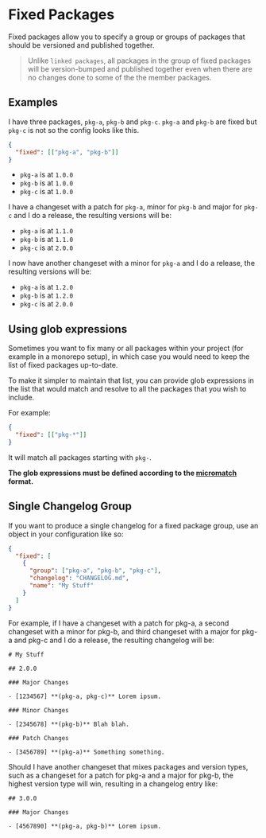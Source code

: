 # Fixed Packages

Fixed packages allow you to specify a group or groups of packages that should be versioned and published together.

> Unlike `linked packages`, all packages in the group of fixed packages will be version-bumped and published together even when there are no changes done to some of the the member packages.

## Examples

I have three packages, `pkg-a`, `pkg-b` and `pkg-c`. `pkg-a` and `pkg-b` are fixed but `pkg-c` is not so the config looks like this.

```json
{
  "fixed": [["pkg-a", "pkg-b"]]
}
```

- `pkg-a` is at `1.0.0`
- `pkg-b` is at `1.0.0`
- `pkg-c` is at `1.0.0`

I have a changeset with a patch for `pkg-a`, minor for `pkg-b` and major for `pkg-c` and I do a release, the resulting versions will be:

- `pkg-a` is at `1.1.0`
- `pkg-b` is at `1.1.0`
- `pkg-c` is at `2.0.0`

I now have another changeset with a minor for `pkg-a` and I do a release, the resulting versions will be:

- `pkg-a` is at `1.2.0`
- `pkg-b` is at `1.2.0`
- `pkg-c` is at `2.0.0`

## Using glob expressions

Sometimes you want to fix many or all packages within your project (for example in a monorepo setup), in which case you would need to keep the list of fixed packages up-to-date.

To make it simpler to maintain that list, you can provide glob expressions in the list that would match and resolve to all the packages that you wish to include.

For example:

```json
{
  "fixed": [["pkg-*"]]
}
```

It will match all packages starting with `pkg-`.

**The glob expressions must be defined according to the [micromatch](https://www.npmjs.com/package/micromatch) format.**

## Single Changelog Group

If you want to produce a single changelog for a fixed package group, use an object in your configuration like so:

```json
{
  "fixed": [
    {
      "group": ["pkg-a", "pkg-b", "pkg-c"],
      "changelog": "CHANGELOG.md",
      "name": "My Stuff"
    }
  ]
}
```

For example, if I have a changeset with a patch for pkg-a, a second changeset with a minor for pkg-b, and third changeset with a major for pkg-a and pkg-c and I do a release, the resulting changelog will be:

```
# My Stuff

## 2.0.0

### Major Changes

- [1234567] **(pkg-a, pkg-c)** Lorem ipsum.

### Minor Changes

- [2345678] **(pkg-b)** Blah blah.

### Patch Changes

- [3456789] **(pkg-a)** Something something.
```

Should I have another changeset that mixes packages and version types, such as a changeset for a patch for pkg-a and a major for pkg-b, the highest version type will win, resulting in a changelog entry like:

```
## 3.0.0

### Major Changes

- [4567890] **(pkg-a, pkg-b)** Lorem ipsum.
```
